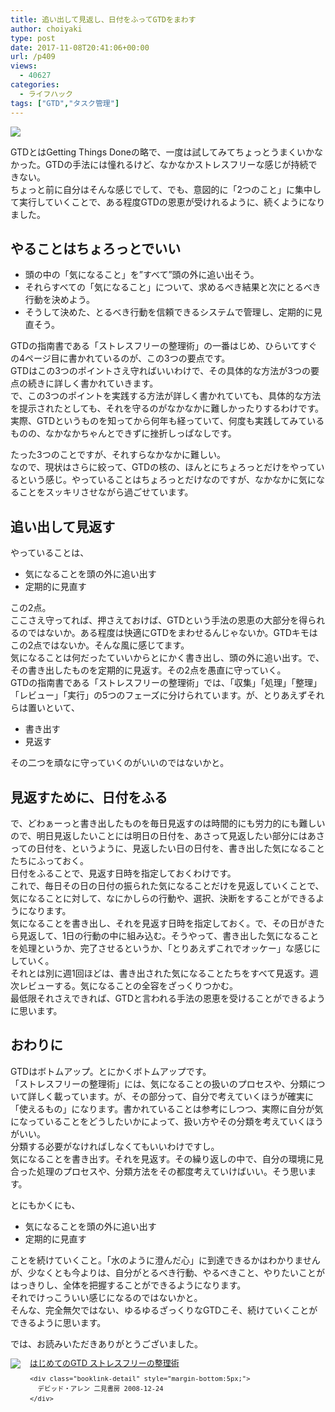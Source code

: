 ```yaml
---
title: 追い出して見返し、日付をふってGTDをまわす
author: choiyaki
type: post
date: 2017-11-08T20:41:06+00:00
url: /p409
views:
  - 40627
categories:
  - ライフハック
tags: ["GTD","タスク管理"]
---
```

<img src="https://i0.wp.com/gyazo.com/57218ac0575d9db7673a9fce4b6eb336.jpg?w=660&#038;ssl=1" alt=" " data-recalc-dims="1" />

GTDとはGetting Things Doneの略で、一度は試してみてちょっとうまくいかなかった。GTDの手法には憧れるけど、なかなかストレスフリーな感じが持続できない。  
ちょっと前に自分はそんな感じでして、でも、意図的に「2つのこと」に集中して実行していくことで、ある程度GTDの恩恵が受けれるように、続くようになりました。

## やることはちょろっとでいい

  * 頭の中の「気になること」を”すべて”頭の外に追い出そう。
  * それらすべての「気になること」について、求めるべき結果と次にとるべき行動を決めよう。
  * そうして決めた、とるべき行動を信頼できるシステムで管理し、定期的に見直そう。

GTDの指南書である「ストレスフリーの整理術」の一番はじめ、ひらいてすぐの4ページ目に書かれているのが、この3つの要点です。  
GTDはこの3つのポイントさえ守ればいいわけで、その具体的な方法が3つの要点の続きに詳しく書かれていきます。  
で、この3つのポイントを実践する方法が詳しく書かれていても、具体的な方法を提示されたとしても、それを守るのがなかなかに難しかったりするわけです。実際、GTDというものを知ってから何年も経っていて、何度も実践してみているものの、なかなかちゃんとできずに挫折しっぱなしです。

たった3つのことですが、それすらなかなかに難しい。  
なので、現状はさらに絞って、GTDの核の、ほんとにちょろっとだけをやっているという感じ。やっていることはちょろっとだけなのですが、なかなかに気になることをスッキリさせながら過ごせています。

## 追い出して見返す

やっていることは、

  * 気になることを頭の外に追い出す
  * 定期的に見直す

この2点。  
ここさえ守ってれば、押さえておけば、GTDという手法の恩恵の大部分を得られるのではないか。ある程度は快適にGTDをまわせるんじゃないか。GTDキモはこの2点ではないか。そんな風に感じてます。  
気になることは何だったていいからとにかく書き出し、頭の外に追い出す。で、その書き出したものを定期的に見返す。その2点を愚直に守っていく。  
GTDの指南書である「ストレスフリーの整理術」では、「収集」「処理」「整理」「レビュー」「実行」の5つのフェーズに分けられています。が、とりあえずそれらは置いといて、

  * 書き出す
  * 見返す

その二つを頑なに守っていくのがいいのではないかと。

## 見返すために、日付をふる

で、どわぁーっと書き出したものを毎日見返すのは時間的にも労力的にも難しいので、明日見返したいことには明日の日付を、あさって見返したい部分にはあさっての日付を、というように、見返したい日の日付を、書き出した気になることたちにふっておく。  
日付をふることで、見返す日時を指定しておくわけです。  
これで、毎日その日の日付の振られた気になることだけを見返していくことで、気になることに対して、なにかしらの行動や、選択、決断をすることができるようになります。  
気になることを書き出し、それを見返す日時を指定しておく。で、その日がきたら見返して、1日の行動の中に組み込む。そうやって、書き出した気になることを処理というか、完了させるというか、「とりあえずこれでオッケー」な感じにしていく。  
それとは別に週1回ほどは、書き出された気になることたちをすべて見返す。週次レビューする。気になることの全容をざっくりつかむ。  
最低限それさえできれば、GTDと言われる手法の恩恵を受けることができるように思います。

## おわりに

GTDはボトムアップ。とにかくボトムアップです。  
「ストレスフリーの整理術」には、気になることの扱いのプロセスや、分類について詳しく載っています。が、その部分って、自分で考えていくほうが確実に「使えるもの」になります。書かれていることは参考にしつつ、実際に自分が気になっていることをどうしたいかによって、扱い方やその分類を考えていくほうがいい。  
分類する必要がなければしなくてもいいわけですし。  
気になることを書き出す。それを見返す。その繰り返しの中で、自分の環境に見合った処理のプロセスや、分類方法をその都度考えていけばいい。そう思います。

とにもかくにも、

  * 気になることを頭の外に追い出す
  * 定期的に見直す

ことを続けていくこと。「水のように澄んだ心」に到達できるかはわかりませんが、少なくとも今よりは、自分がとるべき行動、やるべきこと、やりたいことがはっきりし、全体を把握することができるようになります。  
それでけっこういい感じになるのではないかと。  
そんな、完全無欠ではない、ゆるゆるざっくりなGTDこそ、続けていくことができるように思います。

では、お読みいただきありがとうございました。

<div class="booklink-box" style="text-align:left;padding-bottom:20px;font-size:small;/zoom: 1;overflow: hidden;">
  <div class="booklink-image" style="float:left;margin:0 15px 10px 0;">
    <a href="http://www.amazon.co.jp/exec/obidos/asin/4576082116/choiyaki81-22/" target="_blank" ><img src="https://i0.wp.com/images-fe.ssl-images-amazon.com/images/I/51umAMmeSlL._SL160_.jpg?w=660&#038;ssl=1" style="border: none;" data-recalc-dims="1" /></a>
  </div>
  
  <div class="booklink-info" style="line-height:120%;/zoom: 1;overflow: hidden;">
    <div class="booklink-name" style="margin-bottom:10px;line-height:120%">
      <a href="http://www.amazon.co.jp/exec/obidos/asin/4576082116/choiyaki81-22/" target="_blank" >はじめてのGTD ストレスフリーの整理術</a>
    </div>
    
    <div class="booklink-detail" style="margin-bottom:5px;">
      デビッド・アレン 二見書房 2008-12-24
    </div>
  <div class="booklink-footer" style="clear: left">
  </div>
  </div>
</div>